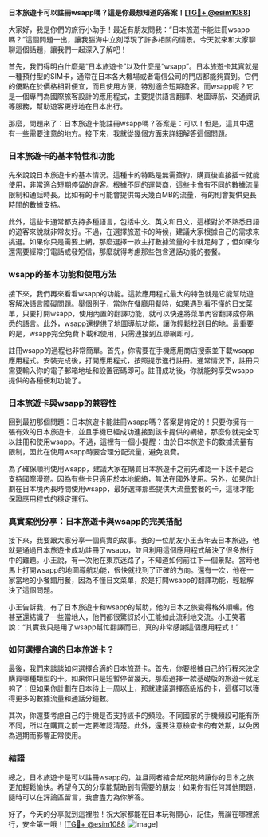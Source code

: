 **日本旅遊卡可以註冊wsapp嗎？這是你最想知道的答案！[[TG💪+ @esim1088](https://t.me/s/esim1088)]**

大家好，我是你們的旅行小助手！最近有朋友問我：“日本旅遊卡能註冊wsapp嗎？”這個問題一出，讓我腦海中立刻浮現了許多相關的情景。今天就來和大家聊聊這個話題，讓我們一起深入了解吧！

首先，我們得明白什麼是“日本旅遊卡”以及什麼是“wsapp”。日本旅遊卡其實就是一種預付型的SIM卡，通常在日本各大機場或者電信公司的門店都能夠買到。它們的優點在於價格相對便宜，而且使用方便，特別適合短期遊客。而wsapp呢？它是一個專門為國際旅客設計的應用程式，主要提供語言翻譯、地圖導航、交通資訊等服務，幫助遊客更好地在日本出行。

那麼，問題來了：日本旅遊卡能註冊wsapp嗎？答案是：可以！但是，這其中還有一些需要注意的地方。接下來，我就從幾個方面來詳細解答這個問題。

### 日本旅遊卡的基本特性和功能

先來說說日本旅遊卡的基本情況。這種卡的特點是無需簽約，購買後直接插卡就能使用，非常適合短期停留的遊客。根據不同的運營商，這些卡會有不同的數據流量限制和通話時長。比如有的卡可能會提供每天幾百MB的流量，有的則會提供更長時間的數據支持。

此外，這些卡通常都支持多種語言，包括中文、英文和日文，這樣對於不熟悉日語的遊客來說就非常友好。不過，在選擇旅遊卡的時候，建議大家根據自己的需求來挑選。如果你只是需要上網，那麼選擇一款主打數據流量的卡就足夠了；但如果你還需要經常打電話或發短信，那麼就得考慮那些包含通話功能的套餐。

### wsapp的基本功能和使用方法

接下來，我們再來看看wsapp的功能。這款應用程式最大的特色就是它能幫助遊客解決語言障礙問題。舉個例子，當你在餐廳用餐時，如果遇到看不懂的日文菜單，只要打開wsapp，使用內置的翻譯功能，就可以快速將菜單內容翻譯成你熟悉的語言。此外，wsapp還提供了地圖導航功能，讓你輕鬆找到目的地。最重要的是，wsapp完全免費下載和使用，只需連接到互聯網即可。

註冊wsapp的過程也非常簡單。首先，你需要在手機應用商店搜索並下載wsapp應用程式。安裝完成後，打開應用程式，按照提示進行註冊。通常情況下，註冊只需要輸入你的電子郵箱地址和設置密碼即可。註冊成功後，你就能夠享受wsapp提供的各種便利功能了。

### 日本旅遊卡與wsapp的兼容性

回到最初那個問題：日本旅遊卡能註冊wsapp嗎？答案是肯定的！只要你擁有一張有效的日本旅遊卡，並且手機已經成功連接到該卡提供的網絡，那麼你就完全可以註冊和使用wsapp。不過，這裡有一個小提醒：由於日本旅遊卡的數據流量有限制，因此在使用wsapp時要合理分配流量，避免浪費。

為了確保順利使用wsapp，建議大家在購買日本旅遊卡之前先確認一下該卡是否支持國際漫遊。因為有些卡只適用於本地網絡，無法在國外使用。另外，如果你計劃在日本境內長時間使用wsapp，最好選擇那些提供大流量套餐的卡，這樣才能保證應用程式的穩定運行。

### 真實案例分享：日本旅遊卡與wsapp的完美搭配

接下來，我要跟大家分享一個真實的故事。我的一位朋友小王去年去日本旅遊，他就是通過日本旅遊卡成功註冊了wsapp，並且利用這個應用程式解決了很多旅行中的難題。小王說，有一次他在東京迷路了，不知道如何前往下一個景點。當時他馬上打開wsapp的地圖導航功能，很快就找到了正確的方向。還有一次，他在一家當地的小餐館用餐，因為不懂日文菜單，於是打開wsapp的翻譯功能，輕鬆解決了這個問題。

小王告訴我，有了日本旅遊卡和wsapp的幫助，他的日本之旅變得格外順暢。他甚至還結識了一些當地人，他們都很驚訝於小王能如此流利地交流。小王笑著說：“其實我只是用了wsapp幫忙翻譯而已，真的非常感謝這個應用程式！”

### 如何選擇合適的日本旅遊卡？

最後，我們來談談如何選擇合適的日本旅遊卡。首先，你要根據自己的行程來決定購買哪種類型的卡。如果你只是短暫停留幾天，那麼選擇一款基礎版的旅遊卡就足夠了；但如果你計劃在日本待上一周以上，那就建議選擇高級版的卡，這樣可以獲得更多的數據流量和通話分鐘數。

其次，你還要考慮自己的手機是否支持該卡的頻段。不同國家的手機頻段可能有所不同，所以在購買之前一定要確認清楚。此外，還要注意檢查卡的有效期，以免因為過期而影響正常使用。

### 結語

總之，日本旅遊卡是可以註冊wsapp的，並且兩者結合起來能夠讓你的日本之旅更加輕鬆愉快。希望今天的分享能幫助到有需要的朋友！如果你有任何其他問題，隨時可以在評論區留言，我會盡力為你解答。

好了，今天的分享就到這裡啦！祝大家都能在日本玩得開心，記住，無論在哪裡旅行，安全第一哦！[[TG💪+ @esim1088](https://t.me/s/esim1088) ![Image](https://i.postimg.cc/4NQfJmqS/Snipaste-2025-05-13-00-14-12.png)]